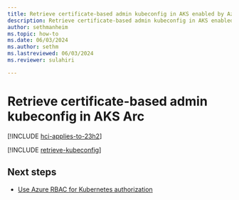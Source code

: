 ```yaml
---
title: Retrieve certificate-based admin kubeconfig in AKS enabled by Azure Arc
description: Retrieve certificate-based admin kubeconfig in AKS enabled by Arc.
author: sethmanheim
ms.topic: how-to
ms.date: 06/03/2024
ms.author: sethm 
ms.lastreviewed: 06/03/2024
ms.reviewer: sulahiri

---
```


# Retrieve certificate-based admin kubeconfig in AKS Arc

[!INCLUDE [hci-applies-to-23h2](includes/hci-applies-to-23h2.md)]

[!INCLUDE [retrieve-kubeconfig](includes/retrieve-kubeconfig.md)]

## Next steps

- [Use Azure RBAC for Kubernetes authorization](azure-rbac-23h2.md)
